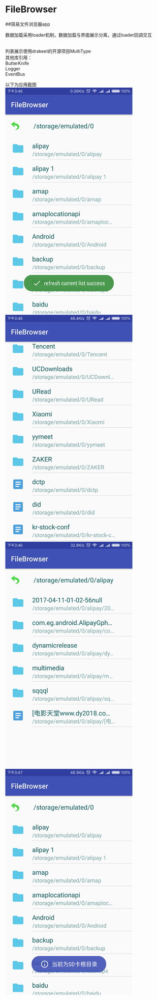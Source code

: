 # FileBrowser
##简易文件浏览器app<br>

数据加载采用loader机制，数据加载与界面展示分离，通过loader回调交互<br><br>

列表展示使用drakeet的开源项目MultiType<br>
其他库引用：<br>
ButterKnife <br>
Logger <br>
EventBus <br>

以下为应用截图 <br>
![image](https://github.com/WeiMei-Tian/FileBrowser/blob/master/img/main.png "应用页面") <br>
![image](https://github.com/WeiMei-Tian/FileBrowser/blob/master/img/end.png "应用页面") <br>
![image](https://github.com/WeiMei-Tian/FileBrowser/blob/master/img/inner.png "应用页面") <br>
![image](https://github.com/WeiMei-Tian/FileBrowser/blob/master/img/toast.png "应用页面") <br>
